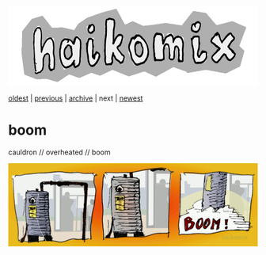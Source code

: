 <p align="center">
<a href="/"><img src="logo.gif" alt="logo" height="160" /></a>
</p>

[oldest](drifting-off.md) | 
[previous](raven.md) | 
[archive](ARCHIVE.md) | 
next | <!-- [next](boom.md) |  -->
[newest](README.md)

# boom

cauldron // overheated // boom

<img src="boom.gif" alt="boom :: cauldron // overheated // boom" title="kocioł // przegrzany // bum" />